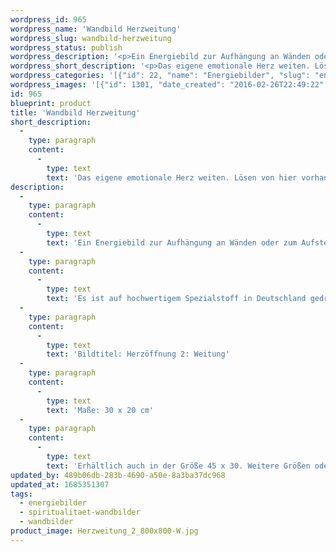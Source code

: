 ```yaml
---
wordpress_id: 965
wordpress_name: 'Wandbild Herzweitung'
wordpress_slug: wandbild-herzweitung
wordpress_status: publish
wordpress_description: '<p>Ein Energiebild zur Aufhängung an Wänden oder zum Aufstellen im Raum mit einem aktivierbaren Informationsfeld zu: Herzbewusstsein - Herzöffnung - Herzweitung - Zuversicht - Friedfertigkeit - Erleuchtung: Herzoffenheit und Herzweitung im  feinstofflichen Sinne. Herzöffnung kann dort geschehen, wo bislang Blockierungen dieser energetischen Region im eigenen Energiesystem waren, die jetzt stimmig aufgelöst werden können.</p><p>Es ist auf hochwertigem Spezialstoff in Deutschland gedruckt und sorgfältig in Handarbeit auf Holzkeilrahmen aufgezogen. Laut Herstellerangaben ist der farbintensive Druck 70 Jahre lichtecht, waschbar und in einem umweltorientierten Verfahren hergestellt. Der Oberstoff ist mit einer Spezialbeschichtung unterfüttert, so dass, bei Aufhängung an der Wand, der rückseitige Holzrahmen auch bei hellen Farben unsichtbar ist.</p><p>Bildtitel: Herzöffnung 2: Weitung</p><p>Maße: 30 x 20 cm</p><p>Erhältlich auch in der Größe 45 x 30. Weitere Größen oder andere Seitenverhältnisse, sind bis 200 cm individuell für Sie innerhalb weniger Tage herstellbar. Bitte kontaktieren Sie uns hierfür unter <a href="mailto:info@elvedenverlag.de">info@elvedenverlag.de</a>.</p><p><a href="https://my.feenbaum.de/anwendung-energie-wandbilder/">Anwendungshinweise</a>      <a href="https://my.feenbaum.de/produktinformation-wandbilder/">Produktinformationen</a></p>'
wordpress_short_description: '<p>Das eigene emotionale Herz weiten. Lösen von hier vorhandenen, energetischen Blockierungen. Auf dieser Basis In einen Zustand vollständiger, innerer Klarheit gelangen</p>'
wordpress_categories: '[{"id": 22, "name": "Energiebilder", "slug": "energiebilder"}, {"id": 42, "name": "Spiritualit\u00e4t", "slug": "spiritualitaet-wandbilder"}, {"id": 24, "name": "Wandbilder", "slug": "wandbilder"}]'
wordpress_images: '[{"id": 1301, "date_created": "2016-02-26T22:49:22", "date_created_gmt": "2016-02-26T20:49:22", "date_modified": "2016-02-26T22:49:22", "date_modified_gmt": "2016-02-26T20:49:22", "src": "https://my.feenbaum.de/wp-content/uploads/2016/02/Herzweitung_2_800x800-W.jpg", "name": "Herzweitung_2_800x800-W", "alt": ""}]'
id: 965
blueprint: product
title: 'Wandbild Herzweitung'
short_description:
  -
    type: paragraph
    content:
      -
        type: text
        text: 'Das eigene emotionale Herz weiten. Lösen von hier vorhandenen, energetischen Blockierungen. Auf dieser Basis In einen Zustand vollständiger, innerer Klarheit gelangen'
description:
  -
    type: paragraph
    content:
      -
        type: text
        text: 'Ein Energiebild zur Aufhängung an Wänden oder zum Aufstellen im Raum mit einem aktivierbaren Informationsfeld zu: Herzbewusstsein - Herzöffnung - Herzweitung - Zuversicht - Friedfertigkeit - Erleuchtung: Herzoffenheit und Herzweitung im  feinstofflichen Sinne. Herzöffnung kann dort geschehen, wo bislang Blockierungen dieser energetischen Region im eigenen Energiesystem waren, die jetzt stimmig aufgelöst werden können.'
  -
    type: paragraph
    content:
      -
        type: text
        text: 'Es ist auf hochwertigem Spezialstoff in Deutschland gedruckt und sorgfältig in Handarbeit auf Holzkeilrahmen aufgezogen. Laut Herstellerangaben ist der farbintensive Druck 70 Jahre lichtecht, waschbar und in einem umweltorientierten Verfahren hergestellt. Der Oberstoff ist mit einer Spezialbeschichtung unterfüttert, so dass, bei Aufhängung an der Wand, der rückseitige Holzrahmen auch bei hellen Farben unsichtbar ist.'
  -
    type: paragraph
    content:
      -
        type: text
        text: 'Bildtitel: Herzöffnung 2: Weitung'
  -
    type: paragraph
    content:
      -
        type: text
        text: 'Maße: 30 x 20 cm'
  -
    type: paragraph
    content:
      -
        type: text
        text: 'Erhältlich auch in der Größe 45 x 30. Weitere Größen oder andere Seitenverhältnisse, sind bis 200 cm individuell für Sie innerhalb weniger Tage herstellbar. Bitte kontaktieren Sie uns hierfür unter info@elvedenverlag.de.'
updated_by: 489b06db-283b-4690-a50e-8a3ba37dc968
updated_at: 1685351307
tags:
  - energiebilder
  - spiritualitaet-wandbilder
  - wandbilder
product_image: Herzweitung_2_800x800-W.jpg
---
```

